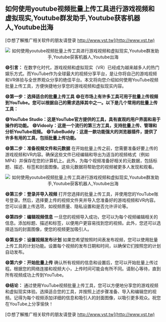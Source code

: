 ## **如何使用youtube视频批量上传工具进行游戏视频和虚拟现实,Youtube群发助手,Youtube获客机器人,Youtube出海**

[😍想了解推广相关软件的朋友请登录 http://www.vst.tw](http://www.vst.tw)

 <center><img src="https://vst.tw/MP4/tuiguang/png/7.png" alt="如何使用youtube视频批量上传工具进行游戏视频和虚拟现实,Youtube群发助手,Youtube获客机器人,Youtube出海"></center>

**😄引言：**
在数字化时代，游戏视频和虚拟现实（VR）已经成为越来越多人的热门娱乐方式。而YouTube作为全球最大的视频分享平台，是让你将自己的游戏视频和VR体验与全世界观众分享的绝佳平台。本文将向您介绍如何使用YouTube视频批量上传工具，方便快捷地分享您的游戏视频和虚拟现实内容。

**😄第一步：选择适合的批量上传工具**
**😄在市场上有许多工具可用于批量上传视频到YouTube。您可以根据自己的需求选择其中之一。以下是几个常用的批量上传工具：**

**😄YouTube Studio：这是YouTube官方提供的工具，具有直观的用户界面和易于操作的功能。**
**😄Vidooly：这是一个流行的第三方工具，支持批量上传、管理和分析YouTube视频。**
**😄TubeBuddy：这是一款功能强大的浏览器插件，提供了许多有用的工具，包括批量上传功能。**

**😄第二步：准备视频文件和元数据**
在开始批量上传之前，您需要准备好要上传的游戏视频和VR内容。确保这些文件已经编辑和导出为适当的视频格式（例如MP4）并保存在您的计算机上。此外，为每个视频准备好相关的元数据，包括标题、描述、标签和封面图像。这些元数据将帮助您的视频被更多人发现和观看。

 <center><img src="https://vst.tw/MP4/tuiguang/png/7.png" alt="如何使用youtube视频批量上传工具进行游戏视频和虚拟现实,Youtube群发助手,Youtube获客机器人,Youtube出海"></center>

**😄第三步：登录并导入视频**
打开您选择的批量上传工具，并使用您的YouTube账号登录。然后，选择要上传的视频文件夹并导入您准备好的游戏视频和VR内容。您可以设置上传选项，如视频质量、隐私设置和是否允许评论等。

**😄第四步：编辑视频信息**
一旦您的视频导入成功，您可以为每个视频编辑相关的信息。添加标题、描述和标签，以便用户更容易找到您的视频。此外，您还可以选择适当的封面图像，使您的视频更加吸引人。

**😄第五步：设置视频发布计划**
如果您希望按照时间表发布视频，您可以使用批量上传工具的计划功能。设置每个视频的发布日期和时间，以确保它们按照您的计划自动发布。

**😄第六步：开始批量上传**
确认所有视频的信息和设置后，您可以开始批量上传过程。根据您的网络连接和视频大小，上传时间可能会有所不同。请耐心等待，直到所有视频成功上传到YouTube。

**😄结论：**
通过使用YouTube视频批量上传工具，您可以方便地分享您的游戏视频和虚拟现实体验。选择适合您的工具，并按照上述步骤准备、导入和编辑您的视频。记得为每个视频添加详细的信息和吸引人的封面图像，以吸引更多观众。祝您在YouTube上分享愉快！

[😍想了解推广相关软件的朋友请登录 http://www.vst.tw](http://www.vst.tw)



